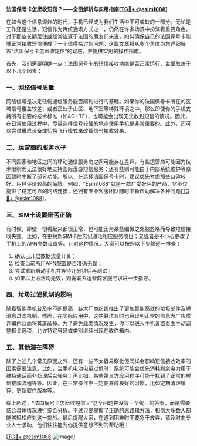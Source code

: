 **法国保号卡怎麽收短信？——全面解析与实用指南[[TG💪+ @esim1088](https://t.me/s/esim1088)]**

在如今这个信息爆炸的时代，手机已经成为我们生活中不可或缺的一部分。无论是工作还是生活，短信作为传统通讯方式之一，仍然在许多场景中扮演着重要角色。对于那些长期居住或经常往返于法国的朋友们来说，如何确保自己的法国保号卡能够正常接收短信便成了一个值得探讨的问题。这篇文章将从多个角度为您详细解答“法国保号卡怎麽收短信”的疑惑，并提供实用的操作指南。

首先，我们需要明确一点：法国保号卡的短信接收功能是否正常运行，主要取决于以下几个因素：

### 一、网络信号质量

网络信号是决定任何通信服务能否顺利进行的基础。如果你的法国保号卡所在的区域信号覆盖较差，或者正处于山区、地下室等特殊环境之中，那么即便你的手机支持所有必要的技术标准（如4G LTE），也可能会出现无法收到短信的情况。因此，在日常使用过程中，尽量选择信号较强的地点使用手机是非常重要的。此外，还可以尝试重启设备或切换飞行模式来改善信号接收效果。

### 二、运营商的服务水平

不同国家和地区之间的移动通信服务商之间可能存在差异。有些运营商可能因为技术限制而无法很好地支持国际漫游短信服务；还有些则可能由于内部系统维护等原因暂时中断了部分功能。所以，在选择法国保号卡时，建议优先考虑那些口碑较好、用户评价较高的品牌。例如，“Esim1088”就是一款广受好评的产品，它不仅提供了稳定可靠的网络连接，还拥有专业客服团队随时准备帮助解决各种问题[[TG💪+ @esim1088](https://t.me/s/esim1088)]。

### 三、SIM卡设置是否正确

有时候，即使一切看起来都很正常，也可能因为某些细微之处被忽略而导致短信接收失败。比如，在更换新SIM卡后忘记激活相应服务项目；又或者是不小心更改了手机上的APN参数设置等。针对这种情况，大家可以按照以下步骤逐一排查：

1. 确认已开启数据流量开关；
2. 检查当前所用APN配置是否准确无误；
3. 尝试重新启动手机并等待几分钟后再测试；
4. 如果以上方法均无效，则需联系运营商客服寻求进一步指导。

### 四、垃圾过滤机制的影响

随着智能手机普及率不断提高，各大厂商纷纷推出了更加智能高效的垃圾邮件及短消息过滤机制。然而，在实际应用中，这些算法有时也会误判正常的信息为广告或诈骗内容而将其屏蔽掉。为了避免此类情况发生，你可以进入手机设置页面手动调整相关选项，允许特定号码或类别继续出现在收件箱内。

### 五、其他潜在障碍

除了上述几个常见原因之外，还有一些不太容易察觉但同样会影响短信接收效率的因素需要注意。比如，当手机电池电量过低时，系统可能会优先消耗剩余电力用于维持通话而非处理后台任务；再比如，某些第三方应用程序可能干扰到了正常的短信接收流程等等。因此，在日常操作中一定要养成良好的习惯，比如定期清理缓存、更新软件版本等。

综上所述，“法国保号卡怎麽收短信？”这个问题并没有一个统一的答案，而是需要结合具体情况进行综合分析。不过只要掌握了正确的思路和方法，相信大多数人都能够轻松应对这一挑战。最后提醒大家，在遇到困难时不要急于放弃，请及时向专业人士求助，他们往往能为你提供意想不到的帮助哦！

[[TG💪+ @esim1088](https://t.me/s/esim1088) ![Image](https://i.postimg.cc/4NQfJmqS/Snipaste-2025-05-13-00-14-12.png)]
